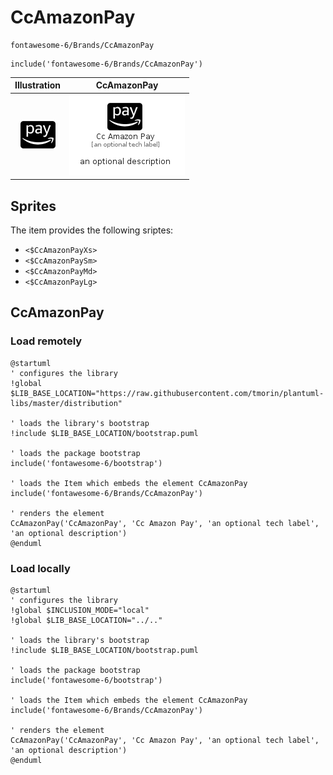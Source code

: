 # CcAmazonPay


```text
fontawesome-6/Brands/CcAmazonPay
```

```text
include('fontawesome-6/Brands/CcAmazonPay')
```



| Illustration | CcAmazonPay |
| :---: | :---: |
| ![illustration for Illustration](../../fontawesome-6/Brands/CcAmazonPay.png) | ![illustration for CcAmazonPay](../../fontawesome-6/Brands/CcAmazonPay.Local.png) |



## Sprites
The item provides the following sriptes:

- `<$CcAmazonPayXs>`
- `<$CcAmazonPaySm>`
- `<$CcAmazonPayMd>`
- `<$CcAmazonPayLg>`





## CcAmazonPay

### Load remotely
```plantuml
@startuml
' configures the library
!global $LIB_BASE_LOCATION="https://raw.githubusercontent.com/tmorin/plantuml-libs/master/distribution"

' loads the library's bootstrap
!include $LIB_BASE_LOCATION/bootstrap.puml

' loads the package bootstrap
include('fontawesome-6/bootstrap')

' loads the Item which embeds the element CcAmazonPay
include('fontawesome-6/Brands/CcAmazonPay')

' renders the element
CcAmazonPay('CcAmazonPay', 'Cc Amazon Pay', 'an optional tech label', 'an optional description')
@enduml
```

### Load locally
```plantuml
@startuml
' configures the library
!global $INCLUSION_MODE="local"
!global $LIB_BASE_LOCATION="../.."

' loads the library's bootstrap
!include $LIB_BASE_LOCATION/bootstrap.puml

' loads the package bootstrap
include('fontawesome-6/bootstrap')

' loads the Item which embeds the element CcAmazonPay
include('fontawesome-6/Brands/CcAmazonPay')

' renders the element
CcAmazonPay('CcAmazonPay', 'Cc Amazon Pay', 'an optional tech label', 'an optional description')
@enduml
```

